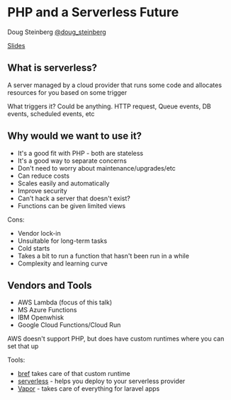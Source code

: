 # PHP and a Serverless Future
Doug Steinberg
[@doug_steinberg](twitter.com/doug_steinberg)

[Slides](https://joind.in/talk/3e3f6)

## What is serverless?

A server managed by a cloud provider that runs some code and allocates resources for you based on some trigger

What triggers it? Could be anything. HTTP request, Queue events, DB events, scheduled events, etc

## Why would we want to use it?

* It's a good fit with PHP - both are stateless
* It's a good way to separate concerns
* Don't need to worry about maintenance/upgrades/etc
* Can reduce costs
* Scales easily and automatically
* Improve security
 * Can't hack a server that doesn't exist?
 * Functions can be given limited views

Cons:
* Vendor lock-in
* Unsuitable for long-term tasks
* Cold starts
 * Takes a bit to run a function that hasn't been run in a while
* Complexity and learning curve

## Vendors and Tools

* AWS Lambda (focus of this talk)
* MS Azure Functions
* IBM Openwhisk
* Google Cloud Functions/Cloud Run

AWS doesn't support PHP, but does have custom runtimes where you can set that up

Tools:
* [bref](bref.sh) takes care of that custom runtime
* [serverless](serverless.com) - helps you deploy to your serverless provider
* [Vapor](vapor.laravel.com) - takes care of everything for laravel apps